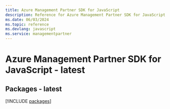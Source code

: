 ```yaml
---
title: Azure Management Partner SDK for JavaScript
description: Reference for Azure Management Partner SDK for JavaScript
ms.date: 06/03/2024
ms.topic: reference
ms.devlang: javascript
ms.service: managementpartner
---
```

# Azure Management Partner SDK for JavaScript - latest
## Packages - latest
[!INCLUDE [packages](management-partner-index.md)]